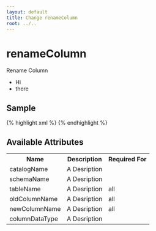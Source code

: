 ```yaml
---
layout: default
title: Change renameColumn
root: ../..
---
```


# renameColumn #

Rename Column

* Hi
* there

## Sample ##

{% highlight xml %}
<renameColumn catalogName="A String" columnDataType="A String" newColumnName="A String" oldColumnName="A String" schemaName="A String" tableName="A String"></renameColumn>
{% endhighlight %}

## Available Attributes ##

<table>
<tr><th>Name</th><th>Description</th><th>Required For</th></tr>
<tr><td>catalogName</td><td>A Desription</td><td></td></tr>
<tr><td>schemaName</td><td>A Desription</td><td></td></tr>
<tr><td>tableName</td><td>A Desription</td><td>all</td></tr>
<tr><td>oldColumnName</td><td>A Desription</td><td>all</td></tr>
<tr><td>newColumnName</td><td>A Desription</td><td>all</td></tr>
<tr><td>columnDataType</td><td>A Desription</td><td></td></tr>
</table>
